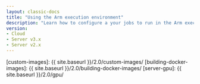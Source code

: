 ```yaml
---
layout: classic-docs
title: "Using the Arm execution environment"
description: "Learn how to configure a your jobs to run in the Arm execution environment."
version:
- Cloud
- Server v3.x
- Server v2.x
---
```

[custom-images]: {{ site.baseurl }}/2.0/custom-images/
[building-docker-images]: {{ site.baseurl }}/2.0/building-docker-images/
[server-gpu]: {{ site.baseurl }}/2.0/gpu/

